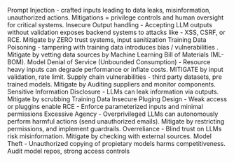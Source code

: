 Prompt Injection - crafted inputs leading to data leaks, misinformation, unauthorized actions. Mitigations = privilege controls and human oversight for critical systems.
Insecure Output handling - Accepting LLM outputs without validation exposes backend systems to attacks like - XSS, CSRF, or RCE. Mitigate by ZERO trust systems, input sanitization
Training Data Poisoning - tampering with training data introduces bias / vulnerabilities . Mitigate by vetting data sources by Machine Learning Bill of Materials (ML-BOM).
Model Denial of Service (Unbounded Consumption) - Resource heavy inputs can degrade performance or inflate costs. MITIGATE by input validation, rate limit.
Supply chain vulnerabilities - third party datasets, pre trained models. Mitigate by Auditing suppliers and monitor components.
Sensitive Information Disclosure - LLMs can leak information via outputs. Mitigate by scrubbing Training Data
Insecure Pluging Design - Weak access or pluggins enable RCE - Enforce parameterized inputs and minimal permissions
Excessive Agency - Overprivileged LLMs can autonomously perform harmful actions (send unauthorized emails). Mitigate by restricting permissions, and implement guardrails.
Overreliance - Blind trust on LLMs risk misinformation. Mitigate by checking with external sources.
Model Theft - Unauthorized copying of propietary models harms competitiveness. Audit model repos, strong access controls